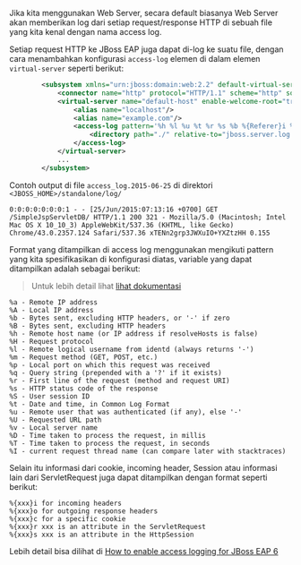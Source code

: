 Jika kita menggunakan Web Server, secara default biasanya Web Server akan memberikan log dari setiap request/response HTTP di sebuah file yang kita kenal dengan nama access log.

Setiap request HTTP ke JBoss EAP juga dapat di-log ke suatu file, dengan cara menambahkan konfigurasi `access-log` elemen di dalam elemen `virtual-server` seperti berikut: 

```xml
        <subsystem xmlns="urn:jboss:domain:web:2.2" default-virtual-server="default-host" native="false">
            <connector name="http" protocol="HTTP/1.1" scheme="http" socket-binding="http"/>
            <virtual-server name="default-host" enable-welcome-root="true">
                <alias name="localhost"/>
                <alias name="example.com"/>
                <access-log pattern='%h %l %u %t %r %s %b %{Referer}i %{User-Agent}i %S %T'>
                    <directory path="./" relative-to="jboss.server.log.dir" />
                </access-log>
            </virtual-server>
            ...
        </subsystem>
```

Contoh output di file `access_log.2015-06-25` di direktori `<JBOSS_HOME>/standalone/log/`
```
0:0:0:0:0:0:0:1 - - [25/Jun/2015:07:13:16 +0700] GET /SimpleJspServletDB/ HTTP/1.1 200 321 - Mozilla/5.0 (Macintosh; Intel Mac OS X 10_10_3) AppleWebKit/537.36 (KHTML, like Gecko) Chrome/43.0.2357.124 Safari/537.36 xTENn2grp3JWXuIO+YXZtzHH 0.155
```

Format yang ditampilkan di access log menggunakan mengikuti pattern yang kita spesifikasikan di konfigurasi diatas, variable yang dapat ditampilkan adalah sebagai berikut:

> Untuk lebih detail lihat [lihat dokumentasi](http://docs.jboss.org/jbossweb/7.0.x/config/valve.html)

```
%a - Remote IP address
%A - Local IP address
%b - Bytes sent, excluding HTTP headers, or '-' if zero
%B - Bytes sent, excluding HTTP headers
%h - Remote host name (or IP address if resolveHosts is false)
%H - Request protocol
%l - Remote logical username from identd (always returns '-')
%m - Request method (GET, POST, etc.)
%p - Local port on which this request was received
%q - Query string (prepended with a '?' if it exists)
%r - First line of the request (method and request URI)
%s - HTTP status code of the response
%S - User session ID
%t - Date and time, in Common Log Format
%u - Remote user that was authenticated (if any), else '-'
%U - Requested URL path
%v - Local server name
%D - Time taken to process the request, in millis
%T - Time taken to process the request, in seconds
%I - current request thread name (can compare later with stacktraces)
```

Selain itu informasi dari cookie, incoming header,  Session atau informasi lain dari ServletRequest  juga dapat ditampilkan dengan format seperti berikut:

```
%{xxx}i for incoming headers
%{xxx}o for outgoing response headers
%{xxx}c for a specific cookie
%{xxx}r xxx is an attribute in the ServletRequest
%{xxx}s xxx is an attribute in the HttpSession
```


Lebih detail bisa dilihat di [How to enable access logging for JBoss EAP 6](https://access.redhat.com/solutions/185383)
